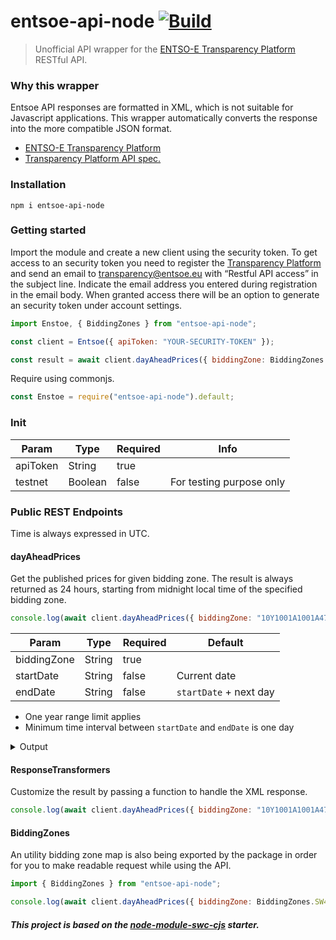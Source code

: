 # entsoe-api-node [![Build](https://github.com/rabinage/entsoe-api-node/actions/workflows/ci.yaml/badge.svg)](https://github.com/rabinage/entsoe-api-node/actions/workflows/ci.yaml)

> Unofficial API wrapper for the [ENTSO-E Transparency Platform](https://transparency.entsoe.eu) RESTful API.

### Why this wrapper

Entsoe API responses are formatted in XML, which is not suitable for Javascript applications. This wrapper automatically converts the response into the more compatible JSON format.

- [ENTSO-E Transparency Platform](https://transparency.entsoe.eu/dashboard/show)
- [Transparency Platform API spec.](https://transparency.entsoe.eu/content/static_content/Static%20content/web%20api/Guide.html)

### Installation

    npm i entsoe-api-node

### Getting started

Import the module and create a new client using the security token. To get access to an security token you need to register the [Transparency Platform](https://transparency.entsoe.eu/dashboard/show) and send an email to transparency@entsoe.eu with “Restful API access” in the subject line. Indicate the email address you entered during registration in the email body. When granted access there will be an option to generate an security token under account settings.

```js
import Enstoe, { BiddingZones } from "entsoe-api-node";

const client = Entsoe({ apiToken: "YOUR-SECURITY-TOKEN" });

const result = await client.dayAheadPrices({ biddingZone: BiddingZones.SW4 });
```

Require using commonjs.

```js
const Enstoe = require("entsoe-api-node").default;
```

### Init

| Param    | Type    | Required | Info                     |
| -------- | ------- | -------- | ------------------------ |
| apiToken | String  | true     |                          |
| testnet  | Boolean | false    | For testing purpose only |

### Public REST Endpoints

Time is always expressed in UTC.

#### dayAheadPrices

Get the published prices for given bidding zone. The result is always returned as 24 hours, starting from midnight local time of the specified bidding zone.

```js
console.log(await client.dayAheadPrices({ biddingZone: "10Y1001A1001A47J" }));
```

| Param       | Type   | Required | Default                |
| ----------- | ------ | -------- | ---------------------- |
| biddingZone | String | true     |                        |
| startDate   | String | false    | Current date           |
| endDate     | String | false    | `startDate` + next day |

- One year range limit applies
- Minimum time interval between `startDate` and `endDate` is one day

<details>
<summary>Output</summary>

```js
{
  "mRID": "d2ac60ea49be4a73b8dd3af014e19ff6",
  "revisionNumber": 1,
  "type": "A44",
  "senderMarketParticipantMRID": "10X1001A1001A450",
  "senderMarketParticipantMarketRoleType": "A32",
  "receiverMarketParticipantMRID": "10X1001A1001A450",
  "receiverMarketParticipantMarketRoleType": "A33",
  "createdDateTime": "2022-10-12T20:39:24Z",
  "timezone": "UTC",
  "period": {
    "timeInterval": { "start": "2022-08-11T22:00Z", "end": "2022-08-12T22:00Z" }
  },
  "timeSeries": [
    {
      "mRID": "1",
      "businessType": "A62",
      "inDomainMRID": "10Y1001A1001A47J",
      "outDomainMRID": "10Y1001A1001A47J",
      "currencyUnitName": "EUR",
      "priceMeasureUnitName": "MWH",
      "curveType": "A01",
      "period": {
        "timeInterval": {
          "start": "2022-08-11T22:00Z",
          "end": "2022-08-12T22:00Z"
        },
        "resolution": "PT60M",
        "point": [
          { "position": 1, "priceAmount": 411.97 },
          { "position": 2, "priceAmount": 395.28 },
          { "position": 3, "priceAmount": 386.2 },
          { "position": 4, "priceAmount": 382.55 },
          { "position": 5, "priceAmount": 392.89 },
          { "position": 6, "priceAmount": 398.21 },
          { "position": 7, "priceAmount": 469.21 },
          { "position": 8, "priceAmount": 513.31 },
          { "position": 9, "priceAmount": 508 },
          { "position": 10, "priceAmount": 472.56 },
          { "position": 11, "priceAmount": 419.9 },
          { "position": 12, "priceAmount": 405.6 },
          { "position": 13, "priceAmount": 376.39 },
          { "position": 14, "priceAmount": 328.45 },
          { "position": 15, "priceAmount": 334.37 },
          { "position": 16, "priceAmount": 372.09 },
          { "position": 17, "priceAmount": 393.24 },
          { "position": 18, "priceAmount": 448.08 },
          { "position": 19, "priceAmount": 478.23 },
          { "position": 20, "priceAmount": 546.56 },
          { "position": 21, "priceAmount": 551.83 },
          { "position": 22, "priceAmount": 495.59 },
          { "position": 23, "priceAmount": 458.21 },
          { "position": 24, "priceAmount": 413.84 }
        ]
      }
    }
  ]
}
```

</details>

#### ResponseTransformers

Customize the result by passing a function to handle the XML response.

```js
console.log(await client.dayAheadPrices({ biddingZone: "10Y1001A1001A47J" }, (xmlString) async => /* parse the `xmlString` and return some magic */));
```

#### BiddingZones

An utility bidding zone map is also being exported by the package in order for you to make readable request while using the API.

```js
import { BiddingZones } from "entsoe-api-node";

console.log(await client.dayAheadPrices({ biddingZone: BiddingZones.SW4 }));
```

##### This project is based on the [node-module-swc-cjs](https://github.com/rabinage/starters/tree/main/node-module-swc-cjs) starter.
